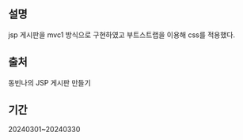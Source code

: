 ## 설명
jsp 게시판을 mvc1 방식으로 구현하였고 부트스트랩을 이용해 css를 적용했다.
<br>

## 출처
동빈나의 JSP 게시판 만들기
<br>

## 기간
20240301~20240330
